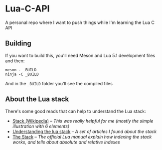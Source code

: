 # Lua-C-API

A personal repo where I want to push things while I'm learning the Lua C API

## Building

If you want to build this, you'll need Meson and Lua 5.1 development files and then:

```
meson . _BUILD
ninja -C _BUILD
```

And in the `_BUILD` folder you'll see the compiled files

## About the Lua stack

There's some good reads that can help to understand the Lua stack:

 * [Stack (Wikipedia)][StackWikipedia] &ndash; _This was really helpful for me (mostly the simple illustration with 6 elements)_
 * [Understanding the lua stack][UnderstandingStack] &ndash; _A set of articles I found about the stack_
 * [The Stack][LuaManual] &ndash; _The official Lua manual explain how indexing the stack works, and tells about absolute and relative indexes_

[StackWikipedia]: https://en.wikipedia.org/wiki/Stack_(abstract_data_type)
[UnderstandingStack]: https://szpg1108.wordpress.com/2013/08/07/understanding-the-lua-stack-pt-1-the-basics/
[LuaManual]: https://www.lua.org/manual/5.1/manual.html#3.1